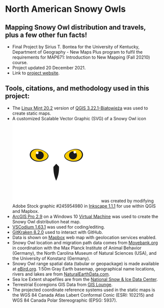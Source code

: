 # North American Snowy Owls
## Mapping Snowy Owl distribution and travels, plus a few other fun facts!
* Final Project by Sirius T. Bontea for the University of Kentucky, Department of Geography - New Maps Plus program to fulfil the requirements for MAP671: Introduction to New Mapping (Fall 20210) course.
* Project updated 20 December 2021.
* Link to [project website](https://siriusbontea.github.io/snowy-owls/).


## Tools, citations, and methodology used in this project:

* The [Linux Mint 20.2](https://linuxmint.com/) version of [QGIS 3.22.1-Białowieża](https://www.qgis.org) was used to create static maps.
* A customized Scalable Vector Graphic (SVG) of a Snowy Owl icon ![Snowy Owl icon](images/SnowyOwlHead_AdobeStock_245954980_Modified.svg) was created by modifying Adobe Stock graphic #245954980 in [Inkscape 1.1.1](https://inkscape.org/) for use within QGIS and Mapbox.
* [ArcGIS Pro 2.9](https://www.esri.com/en-us/arcgis/products/arcgis-pro/overview) on a Windows 10 [Virtual Machine](https://www.virtualbox.org/) was used to create the Snowy Owl distribution heat map.
* [VSCodium 1.63.1](https://github.com/VSCodium/vscodium) was used for coding/editing.
* [GitKraken 8.2.0](https://www.gitkraken.com/) used to interact with GitHub.
* Data is shown on [Mapbox](https://www.mapbox.com/) web map with geolocation services enabled.
* Snowy Owl location and migration path data comes from [Movebank.org](https://www.movebank.org/cms/webapp?gwt_fragment=page=studies,path=study12112706) in coordination with the Max Planck Institute of Animal Behavior (Germany), the North Carolina Museum of Natural Sciences (USA), and the University of Konstanz (Germany).
* Snowy Owl range spatial data (tabular or geopackage) is made available at [eBird.org](https://ebird.org/science/status-and-trends/download-data).
1:50m Gray Earth basemap, geographical name locations, rivers and lakes are from [NaturalEarthData.com](https://www.naturalearthdata.com/downloads/).
* Sea Ice Extent shapefiles are from the [National Snow & Ice Data Center](https://nsidc.org/data/seaice_index/archives).
* Terrestrial Ecoregions GIS Data from [GIS Lounge](https://www.gislounge.com/terrestrial-ecoregions-gis-data/).
* The projected coordinate reference systems used in the static maps is the WGS 84 Canada Atlas Labert Conformal Conic (ESRI: 102215) and WGS 84 Canada Polar Stereographic (EPSG: 5937).


